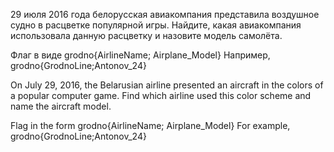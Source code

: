 29 июля 2016 года белорусская авиакомпания представила воздушное судно в расцветке популярной игры.
Найдите, какая авиакомпания использовала данную расцветку и назовите модель самолёта.

Флаг в виде grodno{AirlineName; Airplane_Model}
Например, grodno{GrodnoLine;Antonov_24}

On July 29, 2016, the Belarusian airline presented an aircraft in the colors of a popular computer game.
Find which airline used this color scheme and name the aircraft model.

Flag in the form grodno{AirlineName; Airplane_Model}
For example, grodno{GrodnoLine;Antonov_24}
